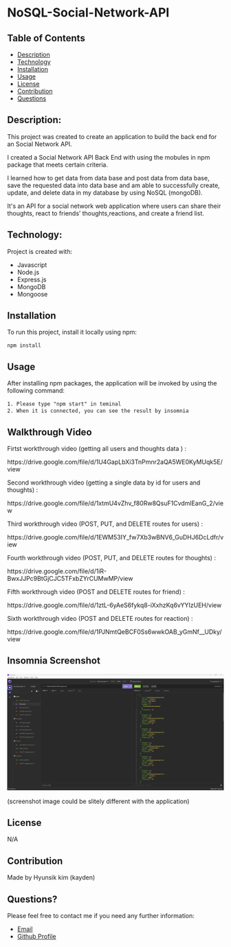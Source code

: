 # NoSQL-Social-Network-API

## Table of Contents

- [Description](#description)
- [Technology](#Technology)
- [Installation](#installation)
- [Usage](#usage)
- [License](#license)
- [Contribution](#contribution)
- [Questions](#questions)

## Description:

<p>This project was created to create an application to build the back end for an Social Network API.</p>
<p>I created a Social Network API Back End with using the mobules in npm package that meets certain criteria.</p>
<p>I learned how to get data from data base and post data from data base, save the requested data into data base and am able to successfully create, update, and delete data in my database by using NoSQL (mongoDB).</p>
<p>It's an API for a social network web application where users can share their thoughts, react to friends’ thoughts,reactions, and create a friend list.</p>

## Technology:

Project is created with:

- Javascript
- Node.js
- Express.js
- MongoDB
- Mongoose

## Installation

To run this project, install it locally using npm:

```
npm install
```

## Usage

After installing npm packages, the application will be invoked by using the following command:

```
1. Please type "npm start" in teminal
2. When it is connected, you can see the result by insomnia
```

## Walkthrough Video


Firtst workthrough video (getting all users and thoughts data ) :<br> 
<p>https://drive.google.com/file/d/1U4GapLbXi3TnPmnr2aQA5WE0KyMUqk5E/view</p>
Second workthrough video (getting a single data by id for users and thoughts) : <br>
<p>https://drive.google.com/file/d/1xtmU4vZhv_f80Rw8QsuF1CvdmlEanG_2/view</p>
Third workthrough video (POST, PUT, and DELETE routes for users) : <br>
<p>https://drive.google.com/file/d/1EWM53IY_fw7Xb3wBNV6_GuDHJ6DcLdfr/view</p>
Fourth workthrough video (POST, PUT, and DELETE routes for thoughts) : <br>
<p>https://drive.google.com/file/d/1iR-BwxJJPc9BtGjCJC5TFxbZYrCUMwMP/view</p>
Fifth workthrough video (POST and DELETE routes for friend) :<br>
<p>https://drive.google.com/file/d/1ztL-6yAeS6fykq8-iXxhzKq6vYYIzUEH/view</p>
Sixth workthrough video (POST and DELETE routes for reaction) : <br>
<p>https://drive.google.com/file/d/1PJNmtQeBCF0Ss6wwkOAB_yGmNf__UDky/view</p>


## Insomnia Screenshot

![Screenshot](./src/Screenshot%202023-04-26%20135803.jpg)

(screenshot image could be slitely different with the application)

## License

N/A

## Contribution

Made by Hyunsik kim (kayden)

## Questions?

Please feel free to contact me if you need any further information:

- [Email](mailto:rlagustlr122@naver.com)
- [Github Profile](https://github.com/kayden-hyunsikkim)

